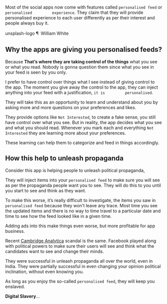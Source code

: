 Most of the social apps now come with features called `personalised feed` or `personalised         experience`. They claim that they will provide personalised experience to each user differently as per their interest and people always buy it.

unsplash-logo ¶ <span style="display:inline-block;padding:2px 3px">William White</span>

Why the apps are giving you personalised feeds?
-----------------------------------------------

Because **That’s where they are taking control of the things** what you see or what you read. Nobody is gonna question them since what you see in your feed is seen by you only.

I prefer to have control over things what I see instead of giving control to the app. The moment you give away the control to the app, they can inject anything into your feed with a justification, `it is         personalised`.

They will take this as an opportunity to learn and understand about you by asking more and more questions on your preferences and likes.

They provide options like `Not Interested`, to create a fake sense, you still have control over what you see. But in reality, the app decides what you see and what you should read. Whenever you mark each and everything `Not Interested` they are learning more about your preferences.

These learning can help them to categorize and feed in things accordingly.

How this help to unleash propaganda
-----------------------------------

Consider this app is helping people to unleash political propaganda,

They will inject items into your `personalised feed` to make sure you will see as per the propaganda people want you to see. They will do this to you until you start to see and think as they want.

To make this worse, it’s really difficult to investigate, the items you saw in `personalised feed` because they won’t leave any trace. Most time you see the updated items and there is no way to time travel to a particular date and time to see how the feed looked like in a given time.

Adding ads into this make things even worse, but more profitable for app business.

Recent [Cambridge Analytica](https://www.theguardian.com/uk-news/2019/mar/17/cambridge-analytica-year-on-lesson-in-institutional-failure-christopher-wylie#img-5) scandal is the same. Facebook played along with political powers to make sure their users will see and think what the candidates want to see and change their minds.

They were successful in unleash propaganda all over the world, even in India. They were partially successful in even changing your opinion political inclination, without even knowing you.

As long as you enjoy the so-called `personalised feed`, they will keep you enslaved.

**Digital Slavery**…
